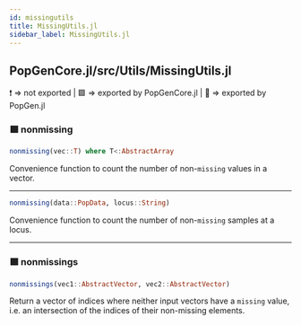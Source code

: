 ```yaml
---
id: missingutils
title: MissingUtils.jl
sidebar_label: MissingUtils.jl
---
```

## PopGenCore.jl/src/Utils/MissingUtils.jl
❗ => not exported | 
🟪 => exported by PopGenCore.jl | 
🔵 => exported by PopGen.jl


### 🟪 nonmissing
```julia
nonmissing(vec::T) where T<:AbstractArray
```
Convenience function to count the number of non-`missing` values
in a vector.

----
```julia
nonmissing(data::PopData, locus::String)
```
Convenience function to count the number of non-`missing` samples
at a locus.

----
### 🟪 nonmissings
```julia
nonmissings(vec1::AbstractVector, vec2::AbstractVector)
```
Return a vector of indices where neither input vectors have a `missing` value, i.e. an
intersection of the indices of their non-missing elements.
